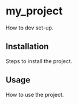 # my_project

How to dev set-up.

## Installation

Steps to install the project.

## Usage

How to use the project.
